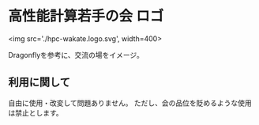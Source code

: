 # 高性能計算若手の会 ロゴ

<img src='./hpc-wakate.logo.svg', width=400>

Dragonflyを参考に、交流の場をイメージ。

## 利用に関して

自由に使用・改変して問題ありません。
ただし、会の品位を貶めるような使用は禁止とします。
